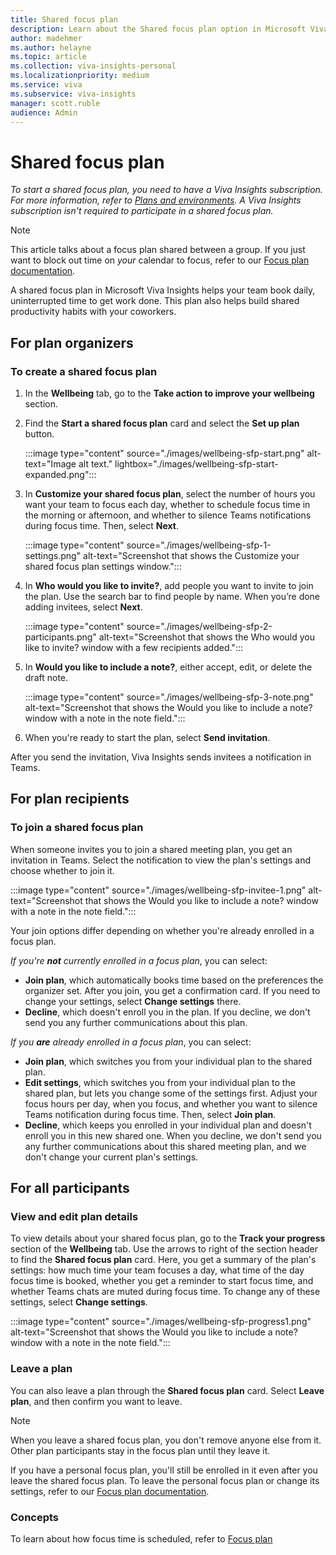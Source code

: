 ```yaml
---
title: Shared focus plan
description: Learn about the Shared focus plan option in Microsoft Viva Insights in Teams
author: madehmer
ms.author: helayne
ms.topic: article
ms.collection: viva-insights-personal
ms.localizationpriority: medium 
ms.service: viva
ms.subservice: viva-insights
manager: scott.ruble
audience: Admin
---
```


# Shared focus plan

*To start a shared focus plan, you need to have a Viva Insights subscription. For more information, refer to [Plans and environments](../overview/plans-environments.md). A Viva Insights subscription isn't required to participate in a shared focus plan.*

>[!Note]
>This article talks about a focus plan shared between a group. If you just want to block out time on *your* calendar to focus, refer to our [Focus plan documentation](../use/focus-plan.md).

A shared focus plan in Microsoft Viva Insights helps your team book daily, uninterrupted time to get work done. This plan also helps build shared productivity habits with your coworkers.

## For plan organizers

### To create a shared focus plan

1. In the **Wellbeing** tab, go to the **Take action to improve your wellbeing** section.
1. Find the **Start a shared focus plan** card and select the **Set up plan** button.

   :::image type="content" source="./images/wellbeing-sfp-start.png" alt-text="Image alt text." lightbox="./images/wellbeing-sfp-start-expanded.png":::

1. In **Customize your shared focus plan**, select the number of hours you want your team to focus each day, whether to schedule focus time in the morning or afternoon, and whether to silence Teams notifications during focus time. Then, select **Next**.

    :::image type="content" source="./images/wellbeing-sfp-1-settings.png" alt-text="Screenshot that shows the Customize your shared focus plan settings window."::: 

1. In **Who would you like to invite?**, add people you want to invite to join the plan. Use the search bar to find people by name. When you’re done adding invitees, select **Next**.
   
   :::image type="content" source="./images/wellbeing-sfp-2-participants.png" alt-text="Screenshot that shows the Who would you like to invite? window with a few recipients added."::: 

1. In **Would you like to include a note?**, either accept, edit, or delete the draft note. 

    :::image type="content" source="./images/wellbeing-sfp-3-note.png" alt-text="Screenshot that shows the Would you like to include a note? window with a note in the note field."::: 

1. When you're ready to start the plan, select **Send invitation**.

After you send the invitation, Viva Insights sends invitees a notification in Teams.

<!--this process doesn't ask about Teams reminders-->

## For plan recipients

### To join a shared focus plan

When someone invites you to join a shared meeting plan, you get an invitation in Teams. Select the notification to view the plan's settings and choose whether to join it. 

:::image type="content" source="./images/wellbeing-sfp-invitee-1.png" alt-text="Screenshot that shows the Would you like to include a note? window with a note in the note field."::: 

Your join options differ depending on whether you're already enrolled in a focus plan.

*If you're **not** currently enrolled in a focus plan*, you can select:

* **Join plan**, which automatically books time based on the preferences the organizer set. After you join, you get a confirmation card. If you need to change your settings, select **Change settings** there.
* **Decline**, which doesn't enroll you in the plan. If you decline, we don't send you any further communications about this plan.

*If you **are** already enrolled in a focus plan*, you can select:

* **Join plan**, which switches you from your individual plan to the shared plan.
* **Edit settings**, which switches you from your individual plan to the shared plan, but lets you change some of the settings first. Adjust your focus hours per day, when you focus, and whether you want to silence Teams notification during focus time. Then, select **Join plan**.
* **Decline**, which keeps you enrolled in your individual plan and doesn't enroll you in this new shared one. When you decline, we don't send you any further communications about this shared meeting plan, and we don't change your current plan's settings.

## For all participants

### View and edit plan details

To view details about your shared focus plan, go to the **Track your progress** section of the **Wellbeing** tab. Use the arrows to right of the section header to find the **Shared focus plan** card. Here, you get a summary of the plan's settings: how much time your team focuses a day, what time of the day focus time is booked, whether you get a reminder to start focus time, and whether Teams chats are muted during focus time. To change any of these settings, select **Change settings**.

:::image type="content" source="./images/wellbeing-sfp-progress1.png" alt-text="Screenshot that shows the Would you like to include a note? window with a note in the note field."::: 

### Leave a plan

You can also leave a plan through the **Shared focus plan** card. Select **Leave plan**, and then confirm you want to leave.


>[!Note]
>When you leave a shared focus plan, you don't remove anyone else from it. Other plan participants stay in the focus plan until they leave it.

<!--demo env this said I was ending plan for everyone-->

If you have a personal focus plan, you'll still be enrolled in it even after you leave the shared focus plan. To leave the personal focus plan or change its settings, refer to our [Focus plan documentation](../use/focus-plan.md#to-change-or-leave-your-focus-plan). 

<!--we're talking about "switching" above. If you switch to the shared plan but then leave it, does the individual plan come back?-->


### Concepts

To learn about how focus time is scheduled, refer to [Focus plan](../use/focus-plan.md#concepts)
